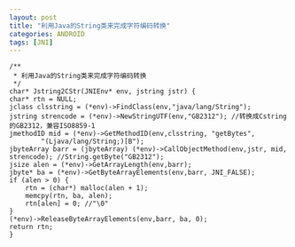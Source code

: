 ```yaml
---
layout: post
title: "利用Java的String类来完成字符编码转换"
categories: ANDROID
tags: [JNI]
---
```


	/** 
	 * 利用Java的String类来完成字符编码转换 
	 */  
	char* Jstring2CStr(JNIEnv* env, jstring jstr) {  
	char* rtn = NULL;  
	jclass clsstring = (*env)->FindClass(env,"java/lang/String");  
	jstring strencode = (*env)->NewStringUTF(env,"GB2312"); //转换成Cstring的GB2312，兼容ISO8859-1  
	jmethodID mid = (*env)->GetMethodID(env,clsstring, "getBytes",  
	        "(Ljava/lang/String;)[B");  
	jbyteArray barr = (jbyteArray) (*env)->CallObjectMethod(env,jstr, mid, strencode); //String.getByte("GB2312");  
	jsize alen = (*env)->GetArrayLength(env,barr);  
	jbyte* ba = (*env)->GetByteArrayElements(env,barr, JNI_FALSE);  
	if (alen > 0) {  
	    rtn = (char*) malloc(alen + 1);  
	    memcpy(rtn, ba, alen);  
	    rtn[alen] = 0; //"\0"  
	}  
	(*env)->ReleaseByteArrayElements(env,barr, ba, 0);  
	return rtn;  
	}  